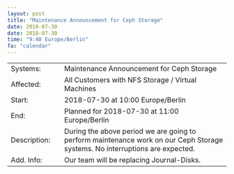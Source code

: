 ```yaml
---
layout: post
title: "Maintenance Announcement for Ceph Storage"
date: 2018-07-30
date: 2018-07-30
time: "9:40 Europe/Berlin"
fa: "calendar"
---
```


|                   |   |                                                                      |
|-------------------|---|----------------------------------------------------------------------|
| Systems:          |   | Maintenance Announcement for Ceph Storage|
| Affected:         |   | All Customers with NFS Storage / Virtual Machines |
| Start:            |   | 2018-07-30 at 10:00 Europe/Berlin |
| End:              |   | Planned for 2018-07-30 at 11:00  Europe/Berlin |
| Description:      |   | During the above period we are going to perform maintenance work on our Ceph Storage systems. No interruptions are expected. |
| Add. Info:        |   | Our team will be replacing Journal-Disks. |